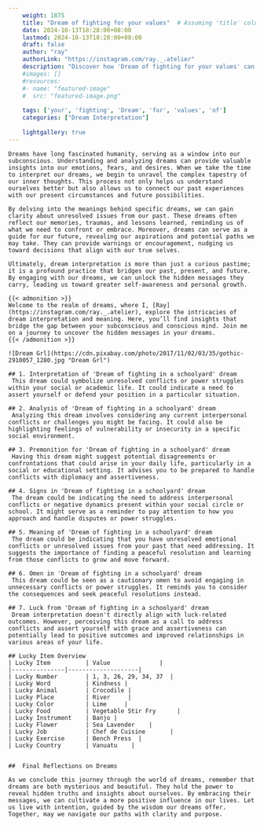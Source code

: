 ```yaml
---
    weight: 1875
    title: "Dream of fighting for your values"  # Assuming 'title' column exists
    date: 2024-10-13T18:28:00+08:00
    lastmod: 2024-10-13T18:28:00+08:00
    draft: false
    author: "ray"
    authorLink: "https://instagram.com/ray._.atelier"
    description: "Discover how 'Dream of fighting for your values' can interpret your future and uncover its significant meanings in your life."
    #images: []
    #resources:
    #- name: "featured-image"
    #  src: "featured-image.png"
    
    tags: ['your', 'fighting', 'Dream', 'for', 'values', 'of']
    categories: ["Dream Interpretation"]
    
    lightgallery: true
---
```

    
    Dreams have long fascinated humanity, serving as a window into our subconscious. Understanding and analyzing dreams can provide valuable insights into our emotions, fears, and desires. When we take the time to interpret our dreams, we begin to unravel the complex tapestry of our inner thoughts. This process not only helps us understand ourselves better but also allows us to connect our past experiences with our present circumstances and future possibilities.
    
    By delving into the meanings behind specific dreams, we can gain clarity about unresolved issues from our past. These dreams often reflect our memories, traumas, and lessons learned, reminding us of what we need to confront or embrace. Moreover, dreams can serve as a guide for our future, revealing our aspirations and potential paths we may take. They can provide warnings or encouragement, nudging us toward decisions that align with our true selves.
    
    Ultimately, dream interpretation is more than just a curious pastime; it is a profound practice that bridges our past, present, and future. By engaging with our dreams, we can unlock the hidden messages they carry, leading us toward greater self-awareness and personal growth.
    
    {{< admonition >}}
    Welcome to the realm of dreams, where I, [Ray](https://instagram.com/ray._.atelier), explore the intricacies of dream interpretation and meaning. Here, you’ll find insights that bridge the gap between your subconscious and conscious mind. Join me on a journey to uncover the hidden messages in your dreams.
    {{< /admonition >}}
    
    ![Dream Grl](https://cdn.pixabay.com/photo/2017/11/02/03/35/gothic-2910057_1280.jpg "Dream Grl")
    
    ## 1. Interpretation of 'Dream of fighting in a schoolyard' dream
     This dream could symbolize unresolved conflicts or power struggles within your social or academic life. It could indicate a need to assert yourself or defend your position in a particular situation.
    
    ## 2. Analysis of 'Dream of fighting in a schoolyard' dream
     Analyzing this dream involves considering any current interpersonal conflicts or challenges you might be facing. It could also be highlighting feelings of vulnerability or insecurity in a specific social environment.
    
    ## 3. Premonition for 'Dream of fighting in a schoolyard' dream
     Having this dream might suggest potential disagreements or confrontations that could arise in your daily life, particularly in a social or educational setting. It advises you to be prepared to handle conflicts with diplomacy and assertiveness.
    
    ## 4. Signs in 'Dream of fighting in a schoolyard' dream
     The dream could be indicating the need to address interpersonal conflicts or negative dynamics present within your social circle or school. It might serve as a reminder to pay attention to how you approach and handle disputes or power struggles.
    
    ## 5. Meaning of 'Dream of fighting in a schoolyard' dream
     The dream could be indicating that you have unresolved emotional conflicts or unresolved issues from your past that need addressing. It suggests the importance of finding a peaceful resolution and learning from those conflicts to grow and move forward.
    
    ## 6. Omen in 'Dream of fighting in a schoolyard' dream
     This dream could be seen as a cautionary omen to avoid engaging in unnecessary conflicts or power struggles. It reminds you to consider the consequences and seek peaceful resolutions instead.
    
    ## 7. Luck from 'Dream of fighting in a schoolyard' dream
     Dream interpretation doesn't directly align with luck-related outcomes. However, perceiving this dream as a call to address conflicts and assert yourself with grace and assertiveness can potentially lead to positive outcomes and improved relationships in various areas of your life.
    
    ## Lucky Item Overview
    | Lucky Item          | Value              |
    |---------------|--------------------|
    | Lucky Number        | 1, 3, 26, 29, 34, 37  |
    | Lucky Word          | Kindness |
    | Lucky Animal        | Crocodile |
    | Lucky Place         | River     |
    | Lucky Color         | Lime     |
    | Lucky Food          | Vegetable Stir Fry      |
    | Lucky Instrument    | Banjo |
    | Lucky Flower        | Sea Lavender    |
    | Lucky Job           | Chef de Cuisine       |
    | Lucky Exercise      | Bench Press  |
    | Lucky Country       | Vanuatu    |
    
    
    ##  Final Reflections on Dreams
    
    As we conclude this journey through the world of dreams, remember that dreams are both mysterious and beautiful. They hold the power to reveal hidden truths and insights about ourselves. By embracing their messages, we can cultivate a more positive influence in our lives. Let us live with intention, guided by the wisdom our dreams offer. Together, may we navigate our paths with clarity and purpose.
    